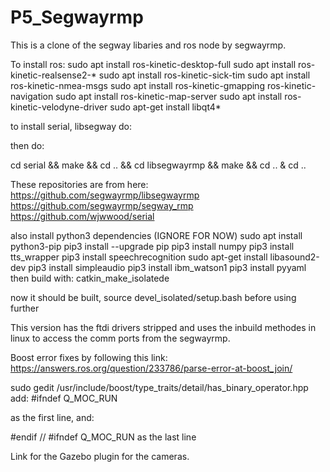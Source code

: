 # P5_Segwayrmp

This is a clone of the segway libaries and ros node by segwayrmp.


To install ros:
sudo apt install ros-kinetic-desktop-full
sudo apt install ros-kinetic-realsense2-*
sudo apt install ros-kinetic-sick-tim
sudo apt install ros-kinetic-nmea-msgs
sudo apt install ros-kinetic-gmapping ros-kinetic-navigation
sudo apt install ros-kinetic-map-server 
sudo apt install ros-kinetic-velodyne-driver
sudo apt-get install libqt4*



to install serial, libsegway do:

then do:

cd serial && make && cd .. && cd libsegwayrmp && make && cd .. & cd .. 

These repositories are from here:
https://github.com/segwayrmp/libsegwayrmp
https://github.com/segwayrmp/segway_rmp
https://github.com/wjwwood/serial



also install python3 dependencies (IGNORE FOR NOW)
sudo apt install python3-pip
pip3 install --upgrade pip
pip3 install numpy
pip3 install tts_wrapper
pip3 install speechrecognition
sudo apt-get install libasound2-dev
pip3 install simpleaudio
pip3 install ibm_watson1
pip3 install pyyaml
then build with:
catkin_make_isolatede

now it should be built, source devel_isolated/setup.bash   before using further

This version has the ftdi drivers stripped and uses the inbuild methodes in linux to access the comm ports from the segwayrmp.

Boost error fixes by following this link:
https://answers.ros.org/question/233786/parse-error-at-boost_join/


sudo gedit /usr/include/boost/type_traits/detail/has_binary_operator.hpp
add:
#ifndef Q_MOC_RUN

as the first line, and:

#endif // #ifndef Q_MOC_RUN
as the last line


Link for the Gazebo plugin for the cameras.